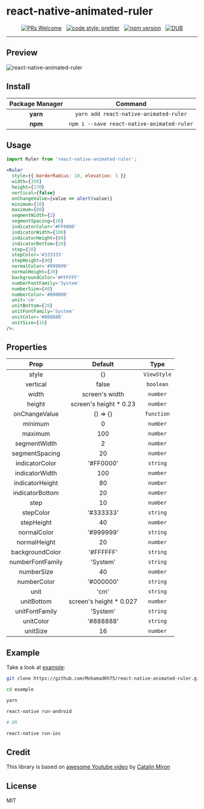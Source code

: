 # react-native-animated-ruler

<div align="center">

[![PRs Welcome](https://img.shields.io/badge/PRs-welcome-brightgreen.svg)](https://github.com/MohamadKh75/react-native-animated-ruler/pulls) &nbsp; [![code style: prettier](https://img.shields.io/badge/code_style-prettier-ff69b4.svg?style=flat)](https://github.com/prettier/prettier) &nbsp; [![npm version](https://badge.fury.io/js/react-native-animated-ruler.svg)](https://www.npmjs.com/package/react-native-animated-ruler) &nbsp; [![DUB](https://img.shields.io/dub/l/vibe-d.svg)](https://github.com/MohamadKh75/react-native-animated-ruler/blob/master/LICENSE)

</div>

---

## Preview

![react-native-animated-ruler](assets/react-native-animated-ruler.gif)

## Install

| Package Manager |                  Command                   |
| :-------------: | :----------------------------------------: |
|    **yarn**     |   `yarn add react-native-animated-ruler`   |
|     **npm**     | `npm i --save react-native-animated-ruler` |

## Usage

```jsx
import Ruler from 'react-native-animated-ruler';

<Ruler
  style={{ borderRadius: 10, elevation: 3 }}
  width={350}
  height={170}
  vertical={false}
  onChangeValue={value => alert(value)}
  minimum={10}
  maximum={80}
  segmentWidth={2}
  segmentSpacing={20}
  indicatorColor='#FF0000'
  indicatorWidth={100}
  indicatorHeight={80}
  indicatorBottom={20}
  step={10}
  stepColor='#333333'
  stepHeight={40}
  normalColor='#999999'
  normalHeight={20}
  backgroundColor='#FFFFFF'
  numberFontFamily='System'
  numberSize={40}
  numberColor='#000000'
  unit='cm'
  unitBottom={20}
  unitFontFamily='System'
  unitColor='#888888'
  unitSize={16}
/>;
```

## Properties

|       Prop       |         Default          |    Type     |
| :--------------: | :----------------------: | :---------: |
|      style       |            {}            | `ViewStyle` |
|     vertical     |          false           |  `boolean`  |
|      width       |      screen's width      |  `number`   |
|      height      | screen's height \* 0.23  |  `number`   |
|  onChangeValue   |         () => {}         | `function`  |
|     minimum      |            0             |  `number`   |
|     maximum      |           100            |  `number`   |
|   segmentWidth   |            2             |  `number`   |
|  segmentSpacing  |            20            |  `number`   |
|  indicatorColor  |        '#FF0000'         |  `string`   |
|  indicatorWidth  |           100            |  `number`   |
| indicatorHeight  |            80            |  `number`   |
| indicatorBottom  |            20            |  `number`   |
|       step       |            10            |  `number`   |
|    stepColor     |        '#333333'         |  `string`   |
|    stepHeight    |            40            |  `number`   |
|   normalColor    |        '#999999'         |  `string`   |
|   normalHeight   |            20            |  `number`   |
| backgroundColor  |        '#FFFFFF'         |  `string`   |
| numberFontFamily |         'System'         |  `string`   |
|    numberSize    |            40            |  `number`   |
|   numberColor    |        '#000000'         |  `string`   |
|       unit       |           'cm'           |  `string`   |
|    unitBottom    | screen's height \* 0.027 |  `number`   |
|  unitFontFamily  |         'System'         |  `string`   |
|    unitColor     |        '#888888'         |  `string`   |
|     unitSize     |            16            |  `number`   |

## Example

Take a look at [example](./example):

```bash
git clone https://github.com/MohamadKh75/react-native-animated-ruler.git

cd example

yarn

react-native run-android

# OR

react-native run-ios
```

## Credit

This library is based on [awesome Youtube video](https://www.youtube.com/watch?v=vFtDPVnzFLM) by [Catalin Miron](https://twitter.com/mironcatalin)

## License

MIT
